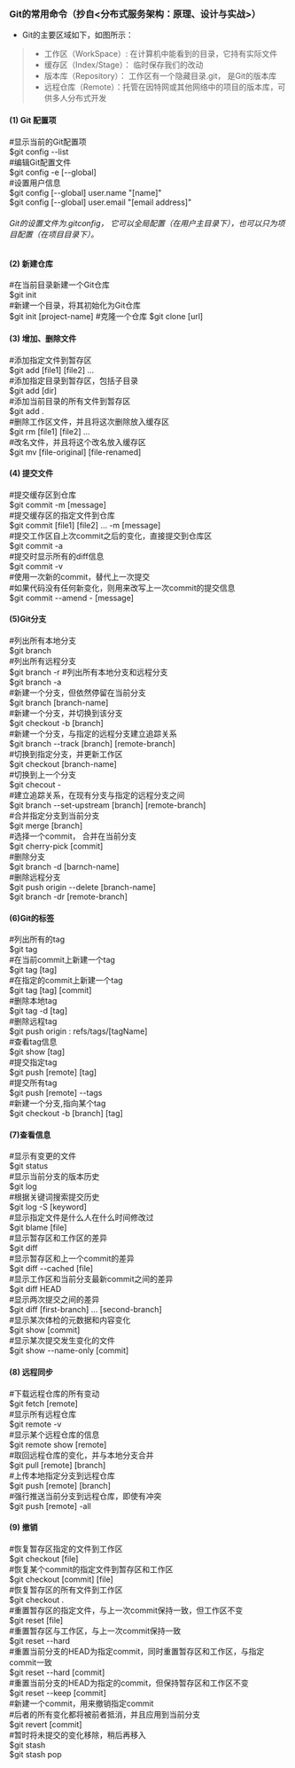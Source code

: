 ### Git的常用命令（抄自<分布式服务架构：原理、设计与实战>）

* Git的主要区域如下，如图所示：
>* 工作区（WorkSpace）: 在计算机中能看到的目录，它持有实际文件
>* 缓存区（Index/Stage）： 临时保存我们的改动
>* 版本库（Repository）： 工作区有一个隐藏目录.git， 是Git的版本库
>* 远程仓库（Remote）：托管在因特网或其他网络中的项目的版本库，可供多人分布式开发

#### (1) Git 配置项

#显示当前的Git配置项  
$git config --list  
#编辑Git配置文件  
$git config -e [--global]  
#设置用户信息  
$git config [--global] user.name "[name]"  
$git config [--global] user.email "[email address]"

###### Git的设置文件为.gitconfig， 它可以全局配置（在用户主目录下），也可以只为项目配置（在项目目录下）。  

#### (2) 新建仓库
#在当前目录新建一个Git仓库  
$git init  
#新建一个目录，将其初始化为Git仓库  
$git init [project-name]
#克隆一个仓库
$git clone [url]

#### (3) 增加、删除文件  
#添加指定文件到暂存区  
$git add [file1] [file2] ...  
#添加指定目录到暂存区，包括子目录  
$git add [dir]  
#添加当前目录的所有文件到暂存区  
$git add .   
#删除工作区文件，并且将这次删除放入缓存区  
$git rm [file1] [file2] ...  
#改名文件，并且将这个改名放入缓存区  
$git mv [file-original] [file-renamed]  

#### (4) 提交文件
#提交缓存区到仓库  
$git commit -m [message]  
#提交缓存区的指定文件到仓库   
$git commit [file1] [file2] ... -m [message]  
#提交工作区自上次commit之后的变化，直接提交到仓库区  
$git commit -a     
#提交时显示所有的diff信息  
$git commit -v  
#使用一次新的commit，替代上一次提交  
#如果代码没有任何新变化，则用来改写上一次commit的提交信息  
$git commit --amend - [message]  

#### (5)Git分支
#列出所有本地分支  
$git branch  
#列出所有远程分支  
$git branch -r
#列出所有本地分支和远程分支  
$git branch -a  
#新建一个分支，但依然停留在当前分支  
$git branch [branch-name]  
#新建一个分支，并切换到该分支  
$git checkout -b [branch]  
#新建一个分支，与指定的远程分支建立追踪关系  
$git branch --track [branch] [remote-branch]  
#切换到指定分支，并更新工作区  
$git checkout [branch-name]  
#切换到上一个分支  
$git checout -  
#建立追踪关系，在现有分支与指定的远程分支之间  
$git branch --set-upstream [branch] [remote-branch]  
#合并指定分支到当前分支  
$git merge [branch]  
#选择一个commit， 合并在当前分支  
$git cherry-pick [commit]  
#删除分支  
$git branch -d [barnch-name]  
#删除远程分支  
$git push origin --delete [branch-name]  
$git branch -dr [remote-branch]  

#### (6)Git的标签
#列出所有的tag  
$git tag   
#在当前commit上新建一个tag  
$git tag [tag]  
#在指定的commit上新建一个tag  
$git tag [tag] [commit]  
#删除本地tag  
$git tag -d [tag]  
#删除远程tag  
$git push origin : refs/tags/[tagName]  
#查看tag信息  
$git show [tag]  
#提交指定tag  
$git push [remote] [tag]  
#提交所有tag  
$git push [remote] --tags  
#新建一个分支,指向某个tag  
$git checkout -b [branch] [tag]  

#### (7)查看信息
#显示有变更的文件  
$git status  
#显示当前分支的版本历史  
$git log  
#根据关键词搜索提交历史  
$git log -S [keyword]  
#显示指定文件是什么人在什么时间修改过   
$git blame [file]    
#显示暂存区和工作区的差异  
$git diff  
#显示暂存区和上一个commit的差异  
$git diff --cached [file]  
#显示工作区和当前分支最新commit之间的差异  
$git diff HEAD  
#显示两次提交之间的差异  
$git diff [first-branch] ... [second-branch]  
#显示某次体检的元数据和内容变化  
$git show [commit]  
#显示某次提交发生变化的文件    
$git show --name-only [commit]  

#### (8) 远程同步
#下载远程仓库的所有变动  
$git fetch [remote]  
#显示所有远程仓库  
$git remote -v   
#显示某个远程仓库的信息  
$git remote show [remote]  
#取回远程仓库的变化，并与本地分支合并  
$git pull [remote] [branch]  
#上传本地指定分支到远程仓库  
$git push [remote] [branch]   
#强行推送当前分支到远程仓库，即使有冲突  
$git push [remote] -all  

#### (9) 撤销
#恢复暂存区指定的文件到工作区  
$git checkout [file]  
#恢复某个commit的指定文件到暂存区和工作区  
$git checkout [commit] [file]  
#恢复暂存区的所有文件到工作区  
$git checkout .  
#重置暂存区的指定文件，与上一次commit保持一致，但工作区不变  
$git reset [file]  
#重置暂存区与工作区，与上一次commit保持一致  
$git reset --hard  
#重置当前分支的HEAD为指定commit，同时重置暂存区和工作区，与指定commit一致  
$git reset --hard [commit]  
#重置当前分支的HEAD为指定的commit，但保持暂存区和工作区不变  
$git reset --keep [commit]  
#新建一个commit，用来撤销指定commit  
#后者的所有变化都将被前者抵消，并且应用到当前分支  
$git revert [commit]     
#暂时将未提交的变化移除，稍后再移入  
$git stash   
$git stash pop  
